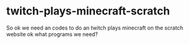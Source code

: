 # twitch-plays-minecraft-scratch
So ok we need an codes to do an twitch plays minecraft on the scratch website ok what programs we need?
